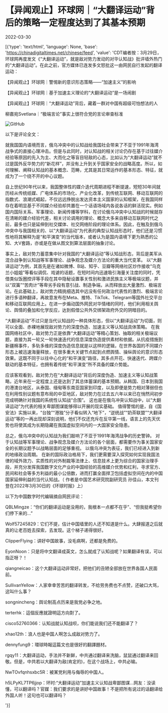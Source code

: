 # 【异闻观止】环球网｜“大翻译运动”背后的策略一定程度达到了其基本预期

2022-03-30

[{'type': 'text/html', 'language': None, 'base': 'https://chinadigitaltimes.net/chinese/feed', 'value': 'CDT编者按：3月29日，环球网再度发文《“大翻译运动”，就是敌对势力发动的对华认知战》批评墙外热门的“大翻译运动”。在此之前，官方媒体已连发多文怒批这一由网民自行发起的翻译运动：



【异闻观止】环球网｜警惕新的意识形态策略——“加速主义”的影响

【异闻观止】环球网｜基于加速主义理论的“大翻译运动”是一场闹剧

【异闻观止】环球网｜“大翻译运动”背后，藏着一群对中国有超级可怕想法的人

柳嘉宛Svetlana｜“极端言论”事实上很符合党的言论审查标准



![GitHub](https://chinadigitaltimes.net/chinese/files/2022/03/image-1648627540492.png)

以下是评论全文：

就我国国内语境而言，俄乌冲突中的认知战给我国社会带来了不亚于1991年海湾战争式的直接心理冲击。但是与此同时，对认知战的相关讨论仍存在基于过往媒介经验等原因的先入为主、大而化之等盲目轻敌的心态，比如认为“大翻译运动”就不过是国外反华势力的“新花样”，并没有上升到关乎国家安全的战略高度。所以，如何理解、阐释认知战的基本概念、范畴，尤其是其日常运作的基本形态、特征，就成为了一个绕不开的中心议题。

自上世纪90年代以来，我国整体性的媒介迭代周期进程不断提速，短短30年间就历经从传统纸媒、广电体系的市场化、产业化改革，到传统互联网、移动互联网的指数式、浪潮式崛起，不仅远远挣脱出发达资本主义国家的认知框架，在我国同样存在着明显基于不同媒介经验却共置在一个话语场域内各说各话的鲜活现实。例如国内国际关系、军事理论、新闻传播等学科，在讨论俄乌冲突中认知战的时候就存在清晰的媒介经验代差，相关讨论调用的理论、概念大多来自移动互联网时代之前，最多也只是延伸到社交媒体、社交网络阶段的理论体系。因此，在触及到俄乌冲突中与我国相关的、以“大翻译运动”为代表的典型认知战形态时，他们还是习惯性地将其解释为是“和平演变”的当代版本，或者认为是国内语境下更为熟悉的公知、大V套路，亦或是在做从图文到算法层面的抽象讨论。

事实上，敌对势力蓄意集中针对我国的“大翻译运动”等认知战形态，背后是美军从混合战争到认知战等军事理论、战争观念及媒介方法论的重大当代变革。 以“大翻译运动”为例，其首先是在诸如微博、B站、知乎、豆瓣等网络社区炒作接收“乌克兰小姐姐”等看似调侃、戏谑的话题，在短时间内迅速吸引海量关注度的同时，凭借类似饭圈控评等手段在其中隐秘设置事关性别和激进民族主义等极端议题，并以“双簧”“苦肉计”等卑劣手段有意引战、制造争端，从而释放出大量激烈、极端言论。在此基础上，敌对势力精挑细选其中远没有任何政治代表性的激烈、极端言论进行多语种翻译，再故意发布在Meta、推特、TikTok、Telegram等国外社交平台和移动互联网应用上。在进一步煽动国外网民对华情绪的同时，他们利用相关舆论、舆情的叠加和化学反应，达到假借公共外交绑架政府外交的阴暗目的。

“大翻译运动”不过只是当代认知战的一种具体形态，但以“大翻译运动”为切面，则可以全面、赤裸地展现敌对势力的深度伪造、加速主义等认知战具体策略。 在我国网络社区中，敌对势力正是依靠“大翻译运动”等精心策划、抽取的相关极端议题，直接为其一轮又一轮快速迭代的信息深度伪造提供素材和依据。从抗疫措施到新疆棉事件，多轨多维的深度伪造信息就是以这样的逻辑，在世界各国的不同媒介形态上被迅速海量释放，在很多重大关键节点起到点燃舆情、操纵舆论的意识形态效果。这既不同于以往中心化的“和平演变”路径，其多点开花、快速迭代、跨媒介联动的基本特征，也拥有着传统“和平演变”所不具备的媒介势能。

应该客观看到，敌对势力在“大翻译运动”背后的深度伪造、加速主义等认知战策略，近年来在一定程度上还是达到了其总体蓄谋的基本预期。从韩国、日本到我国的港澳台地区，从泰国、缅甸等东南亚国家到印度，以及即便是势力相对薄弱但也在利用性别议题有意布局的中亚地区，敌对势力在过去五六年以来已在悄然间初步完成明确针对我国的系统性认知战“合围”。 这也是在俄乌冲突认知战中，以“大翻译运动”为代表的相关卑鄙图谋能够得以开展的现实基础。 值得警惕的是，自《国安法》实施以来，“台独”“港独”分子看似转入“地下”，“逆统战”“奶茶联盟”“大翻译运动”等的一再出现却深刻说明，他们不仅还充斥在反华第一线，语言上的先天优势也将使其成为长期隐藏在我国虚拟空间内的一大国家安全隐患。

总之，俄乌冲突中的认知战为我们敲响了不亚于1991年海湾战争的历史警钟。 对于认知战等军事理论、战争观念及媒介方法论的各个层面，都需要作为事关国家安全的长期议题予以战略层面的足够重视。 以俄乌冲突为表征，我们已经进入到新的地缘政治周期。 在新的国际政治格局下，我们更需要深入探究如何实现我国法律的域外效力、实质性的对外制裁等法律上、信息技术上更为综合的国家治理手段，并充分发挥我国数字文化产业的中国经验的高维媒介优势和红利，寻求官方、民间和社会等多方利益的最小公倍数，进而打赢全面捍卫包括虚拟空间在内的中国国家延伸利益的当代认知战。（ 作者是中国艺术研究院副研究员 孙佳山，本文刊登在2022年3月30日的《环球时报》上）

以下为中国数字时代编辑摘自网民评论：



QBLMingze：“你们的翻译运动是没用的，我根本一点都不在乎”、“但我挺希望你们停下来的…”

Wolf57245829：它们不提，估计中国墙里的人还不知道是什么。大肆报道之后就真的让老百姓去探索，去发现。这个梯子递得很好。

ClipperFlying：讲好中国故事，没毛病啊，还都是免费的。

EyonNoon：只是将中文翻译成英文，怎么就成了认知战呢？如果翻译有误，可以指正呀？！

qiangneicao：这个大翻译运动非常好。把他们的丑陋全部放在世界各国人民面前。

SullivanYellow：人家幸幸苦苦的翻译转发，不给劳务费也不点赞，还破口大骂，这叫什么事？

songnincheng：舆论制高点历来是我党必争之地。

terterhk：這個反應就證明這方向對了。

cisco52760366：认知战就认知战呗，你们能说我们还不能翻译了？

xhao12th：浪人也是中国人啊怎么成敌对势力了。

dennyfung9：環球時報這篇文也是很好的翻譯題材。

rgqy11：大翻译运动，手法并不新鲜，中共通过翻译来洗脑，鼠鼠通过翻译来回敬。但是，中共若以大翻译为敌(肯定的)，在这个战场上，中共必输。

NwTOvfqnhsxbc5R：被某党利用与侮辱的中国人。

h5LPyKL7TP6jjop：环时:“大翻译运动”加速主义认知战卑鄙图谋…网友：没读懂，可以翻译吗？官媒：我们要求的是讲好中国故事！不是把所有说过的话翻译给外国人听！这句也可以翻译吗？

'}]